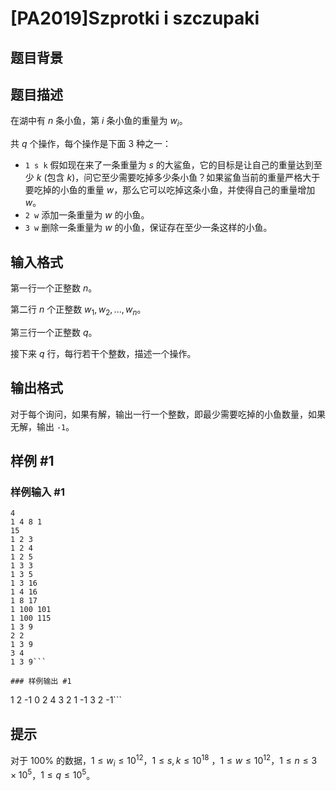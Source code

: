 # [PA2019]Szprotki i szczupaki

## 题目背景



## 题目描述

在湖中有 $n$ 条小鱼，第 $i$ 条小鱼的重量为 $w_i$。

共 $q$ 个操作，每个操作是下面 $3$ 种之一：

- `1 s k` 假如现在来了一条重量为 $s$ 的大鲨鱼，它的目标是让自己的重量达到至少 $k$ (包含 $k$)，问它至少需要吃掉多少条小鱼？如果鲨鱼当前的重量严格大于要吃掉的小鱼的重量 $w$，那么它可以吃掉这条小鱼，并使得自己的重量增加 $w$。
- `2 w` 添加一条重量为 $w$ 的小鱼。
- `3 w` 删除一条重量为 $w$ 的小鱼，保证存在至少一条这样的小鱼。

## 输入格式

第一行一个正整数 $n$。

第二行 $n$ 个正整数 $w_1,w_2,...,w_n$。

第三行一个正整数 $q$。

接下来 $q$ 行，每行若干个整数，描述一个操作。

## 输出格式

对于每个询问，如果有解，输出一行一个整数，即最少需要吃掉的小鱼数量，如果无解，输出 `-1`。

## 样例 #1

### 样例输入 #1
```
4
1 4 8 1
15
1 2 3
1 2 4
1 2 5
1 3 3
1 3 5
1 3 16
1 4 16
1 8 17
1 100 101
1 100 115
1 3 9
2 2
1 3 9
3 4
1 3 9```

### 样例输出 #1

```
1
2
-1
0
2
4
3
2
1
-1
3
2
-1```

## 提示

对于 $100\%$ 的数据，$1\le w_i\le 10^{12}$，$1\le s,k\le 10^{18}$ ，$1\le w\le 10^{12}$，$1\le n\le 3\times 10^5$，$1\le q\le 10^5$。
